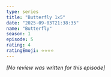 ```yaml
---
type: series
title: "Butterfly 1x5"
date: "2025-09-03T21:38:35"
name: "Butterfly"
season: 1
episode: 5
rating: 4
ratingEmoji: ⭐️⭐️⭐️⭐️
---
```


*[No review was written for this episode]*
